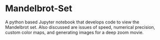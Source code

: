 # Mandelbrot-Set
A python based Jupyter notebook that develops code to view the Mandelbrot set. Also discussed are issues of speed, numerical precision, custom color maps, and generating images for a deep zoom movie.
